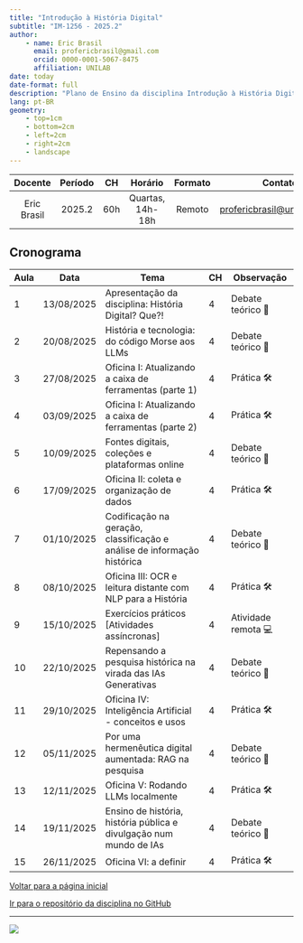 ```yaml
---
title: "Introdução à História Digital"
subtitle: "IM-1256 - 2025.2"
author:
    - name: Eric Brasil
      email: profericbrasil@gmail.com
      orcid: 0000-0001-5067-8475
      affiliation: UNILAB
date: today
date-format: full
description: "Plano de Ensino da disciplina Introdução à História Digital, ministrada no PPGIHD/UFRRJ em 2025.2."
lang: pt-BR
geometry:
    - top=1cm
    - bottom=2cm
    - left=2cm
    - right=2cm
    - landscape
---
```


| Docente     | Período | CH  | Horário          | Formato | Contato |
|:-----------:|:-------:|:---:|:----------------:|:----:|:---------------------------:|
| Eric Brasil | 2025.2  | 60h | Quartas, 14h-18h | Remoto | profericbrasil@unilab.edu.br|

## Cronograma

| Aula | Data       | Tema                                                                 | CH | Observação           |
|------|------------|----------------------------------------------------------------------|----|----------------------|
| 1    | 13/08/2025 | Apresentação da disciplina: História Digital? Que?!                  | 4  | Debate teórico 📖     |
| 2    | 20/08/2025 | História e tecnologia: do código Morse aos LLMs                      | 4  | Debate teórico 📖     |
| 3    | 27/08/2025 | Oficina I: Atualizando a caixa de ferramentas (parte 1)              | 4  | Prática 🛠️            |
| 4    | 03/09/2025 | Oficina I: Atualizando a caixa de ferramentas (parte 2)              | 4  | Prática 🛠️            |
| 5    | 10/09/2025 | Fontes digitais, coleções e plataformas online                       | 4  | Debate teórico 📖     |
| 6    | 17/09/2025 | Oficina II: coleta e organização de dados                            | 4  | Prática 🛠️            |
| 7    | 01/10/2025 | Codificação na geração, classificação e análise de informação histórica | 4  | Debate teórico 📖     |
| 8    | 08/10/2025 | Oficina III: OCR e leitura distante com NLP para a História          | 4  | Prática 🛠️            |
| 9    | 15/10/2025 | Exercícios práticos [Atividades assíncronas]                         | 4  | Atividade remota 💻   |
| 10   | 22/10/2025 | Repensando a pesquisa histórica na virada das IAs Generativas        | 4  | Debate teórico 📖     |
| 11   | 29/10/2025 | Oficina IV: Inteligência Artificial - conceitos e usos               | 4  | Prática 🛠️            |
| 12   | 05/11/2025 | Por uma hermenêutica digital aumentada: RAG na pesquisa              | 4  | Debate teórico 📖     |
| 13   | 12/11/2025 | Oficina V: Rodando LLMs localmente                                   | 4  | Prática 🛠️            |
| 14   | 19/11/2025 | Ensino de história, história pública e divulgação num mundo de IAs   | 4  | Debate teórico 📖     |
| 15   | 26/11/2025 | Oficina VI: a definir                                                | 4  | Prática 🛠️            |

[Voltar para a página inicial](https://ericbrasil.com.br/hd-ufrrj/)

[Ir para o repositório da disciplina no GitHub](https://github.com/ericbrasiln/hd-ufrrj)

---

![](https://omekas.im.ufrrj.br/files/original/aa99fe174fd6f97dd42ee78a359a46428b9997be.png)
